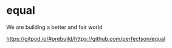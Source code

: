 # equal
We are building a better and fair world


https://gitpod.io/#prebuild/https://github.com/perfectson/equal
